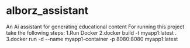 # alborz_assistant
An Ai assistant for generating educational content 
For running this project take the following steps:
1.Run Docker
2.docker build -t myapp1:latest  .
3.docker run -d --name myapp1-container -p 8080:8080 myapp1:latest
